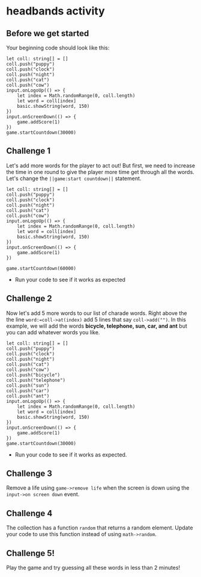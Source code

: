 # headbands activity

## Before we get started

Your beginning code should look like this:

```blocks 
let coll: string[] = []
coll.push("puppy")
coll.push("clock")
coll.push("night")
coll.push("cat")
coll.push("cow")
input.onLogoUp(() => {
    let index = Math.randomRange(0, coll.length)
    let word = coll[index]
    basic.showString(word, 150)
})
input.onScreenDown(() => {
    game.addScore(1)
})
game.startCountdown(30000)
```

## Challenge 1

Let's add more words for the player to act out! But first, we need to increase the time in one round to give the player more time get through all the words. Let's change the ``||game:start countdown||`` statement.

```blocks
let coll: string[] = []
coll.push("puppy")
coll.push("clock")
coll.push("night")
coll.push("cat")
coll.push("cow")
input.onLogoUp(() => {
    let index = Math.randomRange(0, coll.length)
    let word = coll[index]
    basic.showString(word, 150)
})
input.onScreenDown(() => {
    game.addScore(1)
})

game.startCountdown(60000) 
```

* Run your code to see if it works as expected

## Challenge 2

Now let's add 5 more words to our list of charade words. Right above the the line `word:=coll->at(index)` add 5 lines that say `coll->add("")`. In this example, we will add the words **bicycle, telephone, sun, car, and ant** but you can add whatever words you like.

```blocks
let coll: string[] = []
coll.push("puppy")
coll.push("clock")
coll.push("night")
coll.push("cat")
coll.push("cow")
coll.push("bicycle") 
coll.push("telephone") 
coll.push("sun") 
coll.push("car") 
coll.push("ant") 
input.onLogoUp(() => {
    let index = Math.randomRange(0, coll.length)
    let word = coll[index]
    basic.showString(word, 150)
})
input.onScreenDown(() => {
    game.addScore(1)
})
game.startCountdown(30000)
```

* Run your code to see if it works as expected.

## Challenge 3

Remove a life using `game->remove life` when the screen is down using the `input->on screen down` event.

## Challenge 4

The collection has a function `random` that returns a random element. Update your code to use this function instead of using `math->random`.

## Challenge 5!

Play the game and try guessing all these words in less than 2 minutes!

